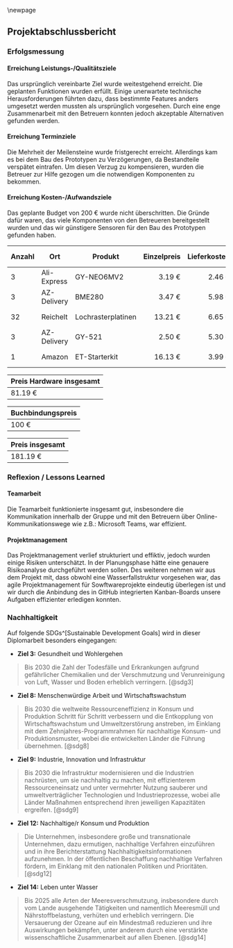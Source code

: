 \newpage

## Projektabschlussbericht

### Erfolgsmessung

#### Erreichung Leistungs-/Qualitätsziele

Das ursprünglich vereinbarte Ziel wurde weitestgehend erreicht. Die geplanten Funktionen wurden erfüllt. Einige unerwartete technische Herausforderungen führten dazu, dass bestimmte Features anders umgesetzt werden mussten als ursprünglich vorgesehen. Durch eine enge Zusammenarbeit mit den Betreuern konnten jedoch akzeptable Alternativen gefunden werden.

#### Erreichung Terminziele

Die Mehrheit der Meilensteine wurde fristgerecht erreicht. Allerdings kam es bei dem Bau des Prototypen zu Verzögerungen, da Bestandteile verspätet eintrafen. Um diesen Verzug zu kompensieren, wurden die Betreuer zur Hilfe gezogen um die notwendigen Komponenten zu bekommen.

#### Erreichung Kosten-/Aufwandsziele

Das geplante Budget von 200 € wurde nicht überschritten. Die Gründe dafür waren, das viele Komponenten von den Betreueren bereitgestellt wurden und
das wir günstigere Sensoren für den Bau des Prototypen gefunden haben.

| Anzahl | Ort        | Produkt             | Einzelpreis | Lieferkosten | Preis gesamt |
|--------|-----------|----------------------|------------:|------------:|-------------:|
| 3      | Ali-Express | GY-NEO6MV2         | 3.19 €      | 2.46 €      | 12.03 €      |
| 3      | AZ-Delivery         | BME280              | 3.47 €      | 5.98 €      | 16.39 €      |
| 32     | Reichelt   | Lochrasterplatinen  | 13.21 €     | 6.65 €      | 19.86 €      |
| 3      | AZ-Delivery         | GY-521              | 2.50 €      | 5.30 €      | 12.79 €      |
| 1      | Amazon     | ET-Starterkit       | 16.13 €     | 3.99 €      | 20.12 €      |

| Preis Hardware insgesamt |
|--------|
|  81.19 € |

| Buchbindungspreis |
|--------|
|  100 € |

| Preis insgesamt |
|--------|
|  181.19 € |

### Reflexion / Lessons Learned

#### Teamarbeit

Die Teamarbeit funktionierte insgesamt gut, insbesondere die Kommunikation innerhalb der Gruppe und mit den Betreuern über Online-Kommunikationswege
wie z.B.: Microsoft Teams, war effizient.

#### Projektmanagement

Das Projektmanagement verlief strukturiert und effiktiv, jedoch wurden einige Risiken unterschätzt. In der Planungsphase hätte eine genauere Risikoanalyse durchgeführt werden sollen. 
Des weiteren nehmen wir aus dem Projekt mit, dass obwohl eine Wasserfallstruktur vorgesehen war, das agile Projektmanagement für Sowftwareprojekte
eindeutig überlegen ist und wir durch die Anbindung des in GitHub integrierten Kanban-Boards unsere Aufgaben effizienter erledigen konnten.

### Nachhaltigkeit

Auf folgende SDGs^[Sustainable Development Goals] wird in dieser Diplomarbeit besonders eingegangen:

- **Ziel 3:** Gesundheit und Wohlergehen

> Bis 2030 die Zahl der Todesfälle und Erkrankungen aufgrund gefährlicher Chemikalien und der Verschmutzung und Verunreinigung von Luft, Wasser und Boden erheblich verringern. [@sdg3]

- **Ziel 8:** Menschenwürdige Arbeit und Wirtschafts­wachstum

> Bis 2030 die weltweite Ressourceneffizienz in Konsum und Produktion Schritt für Schritt verbessern und die Entkopplung von Wirtschaftswachstum und Umweltzerstörung anstreben, im Einklang mit dem Zehnjahres-Programmrahmen für nachhaltige Konsum- und Produktionsmuster, wobei die entwickelten Länder die Führung übernehmen. [@sdg8]

- **Ziel 9:** Industrie, Innovation und Infrastruktur

> Bis 2030 die Infrastruktur modernisieren und die Industrien nachrüsten, um sie nachhaltig zu machen, mit effizienterem Ressourceneinsatz und unter vermehrter Nutzung sauberer und umweltverträglicher Technologien und Industrieprozesse, wobei alle Länder Maßnahmen entsprechend ihren jeweiligen Kapazitäten ergreifen. [@sdg9]

- **Ziel 12:** Nachhaltige/r Konsum und Produktion

> Die Unternehmen, insbesondere große und transnationale Unternehmen, dazu ermutigen, nachhaltige Verfahren einzuführen und in ihre Berichterstattung Nachhaltigkeitsinformationen aufzunehmen. In der öffentlichen Beschaffung nachhaltige Verfahren fördern, im Einklang mit den nationalen Politiken und Prioritäten. [@sdg12]

- **Ziel 14:** Leben unter Wasser

> Bis 2025 alle Arten der Meeresverschmutzung, insbesondere durch vom Lande ausgehende Tätigkeiten und namentlich Meeresmüll und Nährstoffbelastung, verhüten und erheblich verringern. Die Versauerung der Ozeane auf ein Mindestmaß reduzieren und ihre Auswirkungen bekämpfen, unter anderem durch eine verstärkte wissenschaftliche Zusammenarbeit auf allen Ebenen. [@sdg14]
